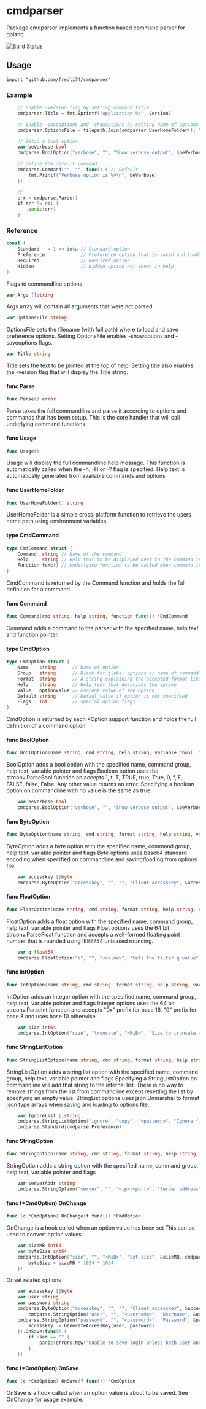 # cmdparser #

Package cmdparser implements a function based command parser for golang

[![Build Status](https://semaphoreci.com/api/v1/fredli74/cmdparser/branches/master/badge.svg)](https://semaphoreci.com/fredli74/cmdparser)

## Usage

	import "github.com/fredli74/cmdparser"

### Example
```go
	// Enable -version flag by setting command title
	cmdparser.Title = fmt.Sprintf("Application %s", Version)

	// Enable -saveoptions and -showoptions by setting name of options file
	cmdparser.OptionsFile = filepath.Join(cmdparser.UserHomeFolder(), "options.json")

	// Setup a bool option
	var beVerbose bool
	cmdparse.BoolOption("verbose", "", "Show verbose output", &beVerbose, cmdparse.Preference)

	// Define the default command
	cmdparse.Command("", "", func() { // Default
		fmt.Printf("Verbose option is %v\n", beVerbose)
	})

	// 
	err = cmdparse.Parse()
	if err != nil {
		panic(err)
	}
```

### Reference

```go
const (
	Standard   = 1 << iota // Standard option
	Preference             // Preference option that is saved and loaded with options file
	Required               // Required option
	Hidden                 // Hidden option not shown in help
)
```
Flags to commandline options

```go
var Args []string
```
Args array will contain all arguments that were not parsed

```go
var OptionsFile string
```
OptionsFile sets the filename (with full path) where to load and save preference
options. Setting OptionsFile enables -showoptions and -saveoptions flags.

```go
var Title string
```
Title sets the text to be printed at the top of help. Setting title also enables
the -version flag that will display the Title string.

#### func  Parse

```go
func Parse() error
```
Parse takes the full commandline and parse it according to options and commands
that has been setup. This is the core handler that will call underlying command
functions

#### func  Usage

```go
func Usage()
```
Usage will display the full commandline help message. This function is
automatically called when the -h, -H or -? flag is specified. Help text is
automatically generated from available commands and options

#### func  UserHomeFolder

```go
func UserHomeFolder() string
```
UserHomeFolder is a simple cross-platform function to retrieve the users home
path using environment variables.

#### type CmdCommand

```go
type CmdCommand struct {
	Command  string // Name of the command
	Help     string // Help text to be displayed next to the command in Usage:
	Function func() // Underlying function to be called when command is specified on commandline
}
```

CmdCommand is returned by the Command function and holds the full definition for
a command

#### func  Command

```go
func Command(cmd string, help string, function func()) *CmdCommand
```
Command adds a command to the parser with the specified name, help text and
function pointer.

#### type CmdOption

```go
type CmdOption struct {
	Name    string      // Name of option
	Group   string      // Blank for global options or name of command for command specific options
	Format  string      // A string explaining the accepted format like "<number>" or "<ip>:<port>"
	Help    string      // Help text that describes the option
	Value   optionValue // Current value of the option
	Default string      // Defaul value if option is not specified
	Flags   int         // Special option flags
}
```

CmdOption is returned by each *Option support function and holds the full
definition of a command option

#### func  BoolOption

```go
func BoolOption(name string, cmd string, help string, variable *bool, flags int) *CmdOption
```
BoolOption adds a bool option with the specified name, command group, help text,
variable pointer and flags Boolean option uses the strconv.ParseBool function an
accepts 1, t, T, TRUE, true, True, 0, f, F, FALSE, false, False. Any other value
returns an error. Specifying a boolean option on commandline with no value is
the same as true
```go
	var beVerbose bool
	cmdparse.BoolOption("verbose", "", "Show verbose output", &beVerbose, cmdparse.Preference)
```
#### func  ByteOption

```go
func ByteOption(name string, cmd string, format string, help string, variable *[]byte, flags int) *CmdOption
```
ByteOption adds a byte option with the specified name, command group, help text,
variable pointer and flags Byte options uses base64 standard encoding when
specified on commandline and saving/loading from options file.
```go
	var accesskey []byte
	cmdparse.ByteOption("accesskey", "", "", "Client accesskey", &accesskey, cmdparse.Preference|cmdparse.Hidden)
```
#### func  FloatOption

```go
func FloatOption(name string, cmd string, format string, help string, variable *float64, flags int) *CmdOption
```
FloatOption adds a float option with the specified name, command group, help
text, variable pointer and flags Float options uses the 64 bit
strconv.ParseFloat function and accepts a well-formed floating point number that
is rounded using IEEE754 unbiased rounding.
```go
	var q float64
	cmdparse.FloatOption("q", "", "<value>", "Sets the filter q value", &q, cmdparse.Standard)
```
#### func  IntOption

```go
func IntOption(name string, cmd string, format string, help string, variable *int64, flags int) *CmdOption
```
IntOption adds an integer option with the specified name, command group, help
text, variable pointer and flags Integer options uses the 64 bit
strconv.ParseInt function and accepts "0x" prefix for base 16, "0" prefix for
base 8 and uses base 10 otherwise.
```go
	var size int64
	cmdparse.IntOption("size", "truncate", "<MiB>", "Size to truncate to", &size, cmdparse.Preference|cmdparse.Required)
```
#### func  StringListOption

```go
func StringListOption(name string, cmd string, format string, help string, variable *[]string, flags int) *CmdOption
```
StringListOption adds a string list option with the specified name, command
group, help text, variable pointer and flags Specifying a StringListOption on
commandline will add that string to the internal list. There is no way to remove
strings from the list from commandline except resetting the list by specifying
an empty value. StringList options uses json.Unmarshal to format json type
arrays when saving and loading to options file.
```go
	var IgnoreList []string
	cmdparse.StringListOption("ignore", "copy", "<pattern>", "Ignore files matching pattern", &IgnoreList,
	cmdparse.Standard|cmdparse.Preference)
```
#### func  StringOption

```go
func StringOption(name string, cmd string, format string, help string, variable *string, flags int) *CmdOption
```
StringOption adds a string option with the specified name, command group, help
text, variable pointer and flags
```go
	var serverAddr string
	cmdparse.StringOption("server", "", "<ip>:<port>", "Server address", &serverAddr, cmdparse.Preference|cmdparse.Required)
```
#### func (*CmdOption) OnChange

```go
func (c *CmdOption) OnChange(f func()) *CmdOption
```
OnChange is a hook called when an option value has been set This can be used to
convert option values
```go
	var sizeMB int64
	var byteSize int64
	cmdparse.IntOption("size", "", "<MiB>", "Set size", &sizeMB, cmdparse.Hidden|cmdparse.Preference).OnChange(func() {
		byteSize = sizeMB * 1024 * 1024
	})
```
Or set related options
```go
	var accesskey []byte
	var user string
	var password string
	cmdparse.ByteOption("accesskey", "", "", "Client accesskey", &accesskey, cmdparse.Preference|cmdparse.Hidden)
		cmdparse.StringOption("user", "", "<username>", "Username", &user, cmdparse.Preference|cmdparse.Required)
	cmdparse.StringOption("password", "", "<password>", "Password", &password, cmdparse.Standard).OnChange(func() {
		accesskey := GenerateAccessKey(user, password)
	}).OnSave(func() {
		if user == "" {
			panic(errors.New("Unable to save login unless both user and password options are specified"))
		}
	})
```
#### func (*CmdOption) OnSave

```go
func (c *CmdOption) OnSave(f func()) *CmdOption
```
OnSave is a hook called when an option value is about to be saved. See OnChange
for usage example.
